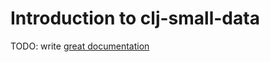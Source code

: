 # Introduction to clj-small-data

TODO: write [great documentation](http://jacobian.org/writing/what-to-write/)
